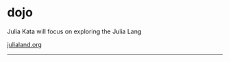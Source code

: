 # dojo

Julia Kata will focus on exploring the Julia Lang

[julialand.org](https://julialang.org/)

---

